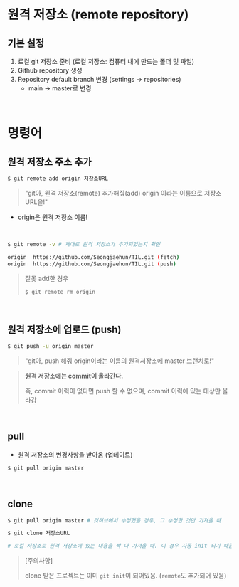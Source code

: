 # 원격 저장소 (remote repository)

## 기본 설정

1. 로컬 git 저장소 준비 (로컬 저장소: 컴퓨터 내에 만드는 폴더 및 파일)
2. Github repository 생성
3. Repository default branch 변경 (settings -> repositories)
   - main -> master로 변경

<br>

# 명령어

## 원격 저장소 주소 추가

```bash
$ git remote add origin 저장소URL
```

> "git아, 원격 저장소(remote) 추가해줘(add) origin 이라는 이름으로 저장소 URL을!"

- origin은 원격 저장소 이름!

<br>

```bash
$ git remote -v # 제대로 원격 저장소가 추가되었는지 확인

origin  https://github.com/Seongjaehun/TIL.git (fetch)
origin  https://github.com/Seongjaehun/TIL.git (push)
```

> 잘못 add한 경우
>
> ~~~bash
> $ git remote rm origin
> ~~~

<br>

## 원격 저장소에 업로드 (push)

```bash
$ git push -u origin master
```

> "git아, push 해줘 origin이라는 이름의 원격저장소에 master 브랜치로!"

> **원격 저장소에는 commit이 올라간다.**
>
> 즉, commit 이력이 없다면 push 할 수 없으며, commit 이력에 있는 대상만 올라감

<br>

## pull

- 원격 저장소의 변경사항을 받아옴 (업데이트)

```bash
$ git pull origin master
```

<br>

## clone

```bash
$ git pull origin master # 깃허브에서 수정했을 경우, 그 수정한 것만 가져올 때
```

```bash
$ git clone 저장소URL 

# 로컬 저장소로 원격 저장소에 있는 내용을 싹 다 가져올 때. 이 경우 자동 init 되기 때문에 따로 init 해줄 필요 없음
```

> [주의사항]
>
> clone 받은 프로젝트는 이미 `git init`이 되어있음. (`remote`도 추가되어 있음)

